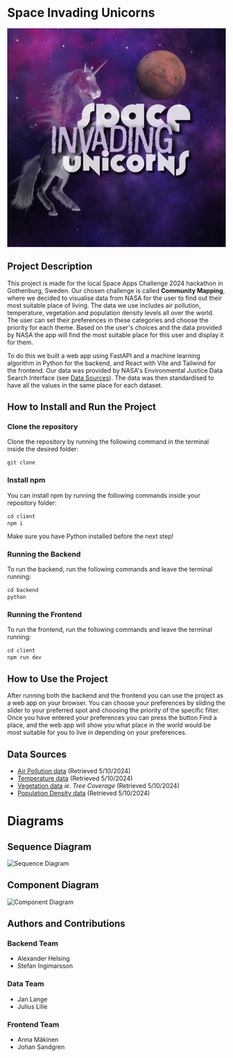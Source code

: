 # Space Invading Unicorns
![Space Invading Unicorns -logo](/client/spaceinvadingunicorns.png)

## Project Description
This project is made for the local Space Apps Challenge 2024 hackathon in Gothenburg, Sweden. Our chosen challenge is called **Community Mapping**, where we decided to visualise data from NASA for the user to find out their most suitable place of living. The data we use includes air pollution, temperature, vegetation and population density levels all over the world. The user can set their preferences in these categories and choose the priority for each theme. Based on the user's choices and the data provided by NASA the app will find the most suitable place for this user and display it for them.

To do this we built a web app using FastAPI and a machine learning algorithm in Python for the backend, and React with Vite and Tailwind for the frontend. Our data was provided by NASA's Environmental Justice Data Search Interface (see [Data Sources](#data-sources)). The data was then standardised to have all the values in the same place for each dataset.

## How to Install and Run the Project
### Clone the repository
Clone the repository by running the following command in the terminal inside the desired folder:
```
git clone
```

### Install npm
You can install npm by running the following commands inside your repository folder:
```
cd client
npm i
```

Make sure you have Python installed before the next step!

### Running the Backend
To run the backend, run the following commands and leave the terminal running:
```
cd backend
python
```

### Running the Frontend
To run the frontend, run the following commands and leave the terminal running:
```
cd client
npm run dev
```

## How to Use the Project
After running both the backend and the frontend you can use the project as a web app on your browser. You can choose your preferences by sliding the slider to your preferred spot and choosing the priority of the specific filter. Once you have entered your preferences you can press the button Find a place, and the web app will show you what place in the world would be most suitable for you to live in depending on your preferences.

## Data Sources
- [Air Pollution data](https://sciencediscoveryengine.nasa.gov/app/nasa-sba-ej/#/ej/results/preview?id=%2FEJ%2FEJ-data%2F%7Cda2124334d06f3fb5bdf7c6ef6f3eb9f&focus=Health%20%26%20Air%20Quality&query=%7B%22name%22:%22query_ej_primary%22,%22text%22:%22pm2.5%22%7D) (Retrieved 5/10/2024)
- [Temperature data](https://sciencediscoveryengine.nasa.gov/app/nasa-sba-ej/#/ej/results/preview?id=%2FEJ%2FEJ-data%2F%7Cb509bb614612287d9f66850a00c27990&focus=Extreme%20Heat&query=%7B%22name%22:%22query_ej_primary%22,%22text%22:%22plant%22,%22filters%22:%5B%22or%22,%22%22,%5B%22%22,%22Path%20B%22,%22sourcestr52%22,%22path%20b%22%5D,%5B%22%22,%22Path%20C%22,%22sourcestr52%22,%22path%20c%22%5D,%5B%22%22,%22Path%20A%22,%22sourcestr52%22,%22path%20a%22%5D%5D%7D) (Retrieved 5/10/2024)
- [Vegetation data](https://lpdaac.usgs.gov/products/vcf5kyrv001/) _ie. Tree Coverage_ (Retrieved 5/10/2024)
- [Population Density data](https://sedac.ciesin.columbia.edu/data/set/gpw-v4-population-density-rev11) (Retrieved 5/10/2024)

# Diagrams

## Sequence Diagram
![Sequence Diagram](https://i.imgur.com/zaDF2Ef.png)

## Component Diagram
![Component Diagram](https://i.imgur.com/8qGEYkk.jpeg)

## Authors and Contributions
### Backend Team
- Alexander Helsing
- Stefan Ingimarsson
### Data Team
- Jan Lange
- Julius Lilie
### Frontend Team
- Anna Mäkinen
- Johan Sandgren
